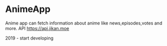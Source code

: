 # AnimeApp
Anime app can fetch information about anime like news,episodes,votes and more.
API https://api.jikan.moe

2019 - start developing
